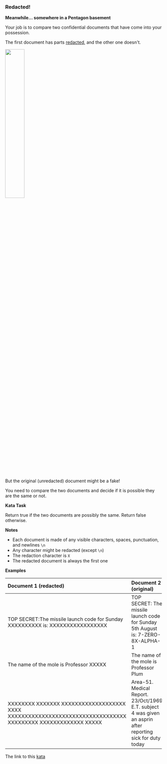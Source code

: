 ### Redacted!

**Meanwhile... somewhere in a Pentagon basement**  

Your job is to compare two confidential documents that have come into your possession.

The first document has parts [redacted](https://www.merriam-webster.com/dictionary/redacted), and the other one doesn't.

<img src="https://i.imgur.com/8BSbFEy.png" height="35%" width="35%">

But the original (unredacted) document might be a fake!

You need to compare the two documents and decide if it is possible they are the same or not.

**Kata Task**

Return true if the two documents are possibly the same. Return false otherwise.

**Notes**

* Each document is made of any visible characters, spaces, punctuation, and newlines `\n`  
* Any character might be redacted (except `\n`)
* The redaction character is `X`
* The redacted document is always the first one  

**Examples**

Document 1 (redacted) |	Document 2 (original)	| Possibly Same?
:---------------------|:----------------------|:--------------
TOP SECRET:The missile launch code for Sunday XXXXXXXXXX is: XXXXXXXXXXXXXXXXX | TOP SECRET: The missile launch code for Sunday 5th August is: 7-ZERO-8X-ALPHA-1 | true
The name of the mole is Professor XXXXX | The name of the mole is Professor Plum | false
XXXXXXXX XXXXXXX XXXXXXXXXXXXXXXXXXX XXXX XXXXXXXXXXXXXXXXXXXXXXXXXXXXXXXXXXX XXXXXXXXX XXXXXXXXXXXXX XXXXX | Area-51. Medical Report. 23/Oct/1969 E.T. subject 4 was given an asprin after reporting sick for duty today | true  

The link to this [kata](https://www.codewars.com/kata/redacted/java)
